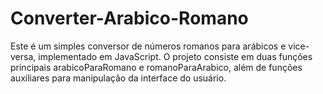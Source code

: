 # Converter-Arabico-Romano

Este é um simples conversor de números romanos para arábicos e vice-versa, implementado em JavaScript. O projeto consiste em duas funções principais arabicoParaRomano e romanoParaArabico, além de funções auxiliares para manipulação da interface do usuário.
